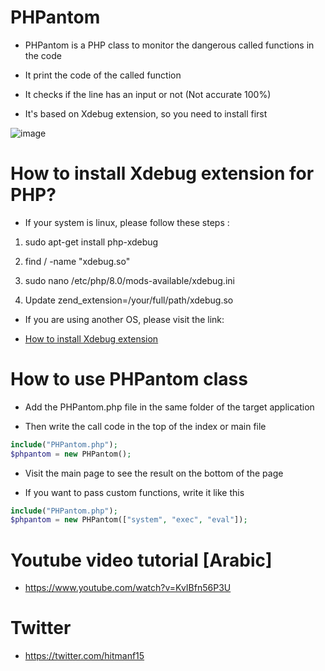 # PHPantom

- PHPantom is a PHP class to monitor the dangerous called functions in the code 

- It print the code of the called function

- It checks if the line has an input or not (Not accurate 100%)

- It's based on Xdebug extension, so you need to install first

![image](https://user-images.githubusercontent.com/36328177/152566608-044f1e02-0145-46f1-b815-654eab40b013.png)


# How to install Xdebug extension for PHP?

- If your system is linux, please follow these steps :

1. sudo apt-get install php-xdebug
 
2. find / -name "xdebug.so"

3. sudo nano /etc/php/8.0/mods-available/xdebug.ini

4. Update zend_extension=/your/full/path/xdebug.so


- If you are using another OS, please visit the link:

- [How to install Xdebug extension](https://xdebug.org/docs/install)


# How to use PHPantom class

- Add the PHPantom.php file in the same folder of the target application

- Then write the call code in the top of the index or main file

```php
include("PHPantom.php");
$phpantom = new PHPantom();
```

- Visit the main page to see the result on the bottom of the page

- If you want to pass custom functions, write it like this


```php
include("PHPantom.php");
$phpantom = new PHPantom(["system", "exec", "eval"]);
```

# Youtube video tutorial [Arabic]

- https://www.youtube.com/watch?v=KvIBfn56P3U

# Twitter

- https://twitter.com/hitmanf15
